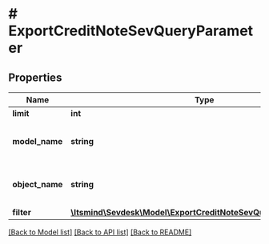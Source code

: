 # # ExportCreditNoteSevQueryParameter

## Properties

Name | Type | Description | Notes
------------ | ------------- | ------------- | -------------
**limit** | **int** | Limit export | [optional]
**model_name** | **string** | Model name, which is &#39;CreditNote&#39; | [default to 'CreditNote']
**object_name** | **string** | Model name, which is &#39;SevQuery&#39; | [default to 'SevQuery']
**filter** | [**\Itsmind\Sevdesk\Model\ExportCreditNoteSevQueryParameterFilter**](ExportCreditNoteSevQueryParameterFilter.md) |  | [optional]

[[Back to Model list]](../../README.md#models) [[Back to API list]](../../README.md#endpoints) [[Back to README]](../../README.md)
